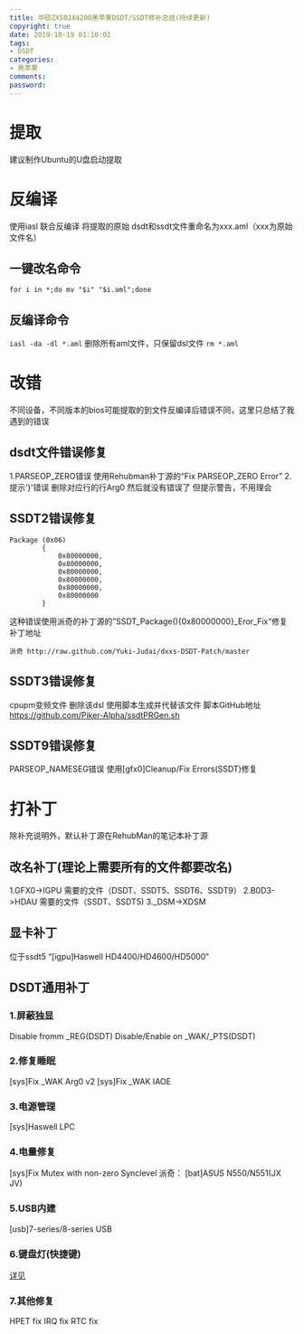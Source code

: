 ```yaml
---
title: 华硕ZX50JX4200黑苹果DSDT/SSDT修补总结(持续更新)
copyright: true
date: 2019-10-19 01:10:02
tags:
- DSDT
categories:
- 黑苹果
comments:
password:
---
```


# 提取
建议制作Ubuntu的U盘启动提取
# 反编译
使用iasl 联合反编译
将提取的原始 dsdt和ssdt文件重命名为xxx.aml（xxx为原始文件名）
## 一键改名命令
`for i in *;do mv "$i" "$i.aml";done`
## 反编译命令
`iasl -da -dl *.aml`
删除所有aml文件，只保留dsl文件
`rm *.aml`
# 改错
不同设备，不同版本的bios可能提取的到文件反编译后错误不同，这里只总结了我遇到的错误
## dsdt文件错误修复
1.PARSEOP_ZERO错误 使用Rehubman补丁源的“Fix PARSEOP_ZERO Error”
2.提示‘}'错误 删除对应行的行Arg0
然后就没有错误了 但提示警告，不用理会
## SSDT2错误修复
```
Package (0x06)
        {
            0x80000000, 
            0x80000000, 
            0x80000000, 
            0x80000000, 
            0x80000000, 
            0x80000000
        }
```
这种错误使用派奇的补丁源的”SSDT_Package(){0x80000000}_Eror_Fix“修复
补丁地址
```
派奇 http://raw.github.com/Yuki-Judai/dxxs-DSDT-Patch/master
```
## SSDT3错误修复
cpupm变频文件 删除该dsl 使用脚本生成并代替该文件
脚本GitHub地址
<https://github.com/Piker-Alpha/ssdtPRGen.sh>
## SSDT9错误修复
PARSEOP_NAMESEG错误 使用[gfx0]Cleanup/Fix Errors(SSDT)修复
# 打补丁
除补充说明外，默认补丁源在RehubMan的笔记本补丁源
## 改名补丁(理论上需要所有的文件都要改名)
1.GFX0->IGPU 需要的文件（DSDT、SSDT5、SSDT6、SSDT9）
2.B0D3->HDAU 需要的文件（SSDT、SSDT5)
3._DSM->XDSM 
## 显卡补丁
位于ssdt5 
“[igpu]Haswell HD4400/HD4600/HD5000“
## DSDT通用补丁
### 1.屏蔽独显
Disable fromm _REG(DSDT)
Disable/Enable on _WAK/_PTS(DSDT)
### 2.修复睡眠
[sys]Fix _WAK Arg0 v2
[sys]Fix _WAK IAOE
### 3.电源管理
[sys]Haswell LPC
### 4.电量修复
[sys]Fix Mutex with non-zero Synclevel
派奇：
[bat]ASUS N550/N551(JX JV)
### 5.USB内建
[usb]7-series/8-series USB
### 6.键盘灯(快捷键)
[详见](https://sxz799.ml/2019/10/18/%E9%BB%91%E8%8B%B9%E6%9E%9C%E4%B9%8B%E5%8D%8E%E7%A1%95%E7%AC%94%E8%AE%B0%E6%9C%AC%E9%94%AE%E7%9B%98%E7%81%AF%E5%92%8CFn%E5%BF%AB%E6%8D%B7%E9%94%AE/)
### 7.其他修复
HPET fix
IRQ fix
RTC fix